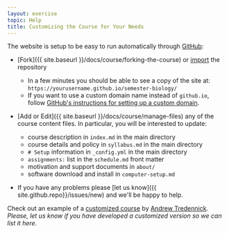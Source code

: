 ```yaml
---
layout: exercise
topic: Help
title: Customizing the Course for Your Needs
---
```


The website is setup to be easy to run automatically through [GitHub](http://github.com):

- [Fork]({{ site.baseurl }}/docs/course/forking-the-course) 
   or [import](https://import.github.com/) the repository
   - In a few minutes you should be able to see a copy of the site at:
     `https://yourusername.github.io/semester-biology/`
   - If you want to use a custom domain name instead of `github.io`, follow
      [GitHub's instructions for setting up a custom domain](https://help.github.com/articles/using-a-custom-domain-with-github-pages/).

- [Add or Edit]({{ site.baseurl }}/docs/course/manage-files) any of the course content files. In particular, you will be interested to update:
  - course description in `index.md` in the main directory
  - course details and policy in `syllabus.md` in the main directory
  - `# Setup` information in `_config.yml` in the main directory
  - `assignments:` list in the `schedule.md` front matter
  - motivation and support documents in `about/`
  - software download and install in `computer-setup.md`

- If you have any problems please [let us know]({{ site.github.repo}}/issues/new) and we'll be happy to help.

Check out an example of a [customized course](https://atredennick.github.io/ecology_class/) by [Andrew Tredennick](https://atredennick.github.io/). *Please, let us know if you have developed a customized version so we can list it here.*